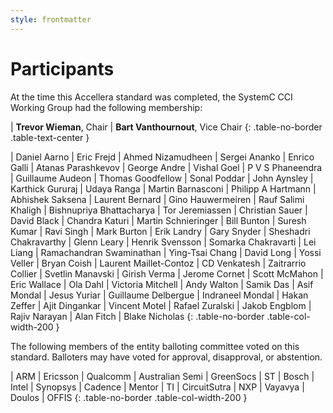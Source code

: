 ```yaml
---
style: frontmatter
---
```


# Participants

At the time this Accellera standard was completed, the SystemC CCI Working Group had the following membership:

| **Trevor Wieman**, Chair
| **Bart Vanthournout**, Vice Chair
{: .table-no-border .table-text-center }

| Daniel Aarno | Eric Frejd | Ahmed Nizamudheen
| Sergei Ananko | Enrico Galli | Atanas Parashkevov
| George Andre | Vishal Goel | P V S Phaneendra
| Guillaume Audeon | Thomas Goodfellow | Sonal Poddar
| John Aynsley | Karthick Gururaj | Udaya Ranga
| Martin Barnasconi | Philipp A Hartmann | Abhishek Saksena
| Laurent Bernard | Gino Hauwermeiren | Rauf Salimi Khaligh
| Bishnupriya Bhattacharya | Tor Jeremiassen | Christian Sauer
| David Black | Chandra Katuri | Martin Schnieringer
| Bill Bunton | Suresh Kumar | Ravi Singh
| Mark Burton | Erik Landry | Gary Snyder
| Sheshadri Chakravarthy | Glenn Leary | Henrik Svensson
| Somarka Chakravarti | Lei Liang | Ramachandran Swaminathan
| Ying-Tsai Chang | David Long | Yossi Veller
| Bryan Coish | Laurent Maillet-Contoz | CD Venkatesh
| Zaitrarrio Collier | Svetlin Manavski | Girish Verma
| Jerome Cornet | Scott McMahon | Eric Wallace
| Ola Dahl | Victoria Mitchell | Andy Walton
| Samik Das | Asif Mondal | Jesus Yuriar
| Guillaume Delbergue | Indraneel Mondal | Hakan Zeffer
| Ajit Dingankar | Vincent Motel | Rafael Zuralski
| Jakob Engblom | Rajiv Narayan 
| Alan Fitch | Blake Nicholas 
{: .table-no-border .table-col-width-200 }

The following members of the entity balloting committee voted on this standard. Balloters may have voted for approval, disapproval, or abstention.

| ARM | Ericsson | Qualcomm
| Australian Semi | GreenSocs | ST
| Bosch | Intel | Synopsys
| Cadence | Mentor | TI
| CircuitSutra | NXP | Vayavya
| Doulos | OFFIS
{: .table-no-border .table-col-width-200 }
